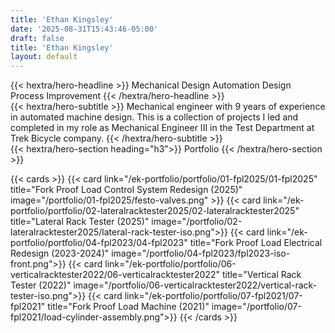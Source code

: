 ```yaml
---
title: 'Ethan Kingsley'
date: '2025-08-31T15:43:46-05:00'
draft: false
title: 'Ethan Kingsley'
layout: default
---
```


<div class="hx:mt-6 hx:mb-6">
{{< hextra/hero-headline >}}
	Mechanical Design 
	Automation Design
	Process Improvement
{{< /hextra/hero-headline >}}
</div>

<div class="hx:mb-12">
{{< hextra/hero-subtitle >}}
  Mechanical engineer with 9 years of experience in automated machine design. This is a collection of projects I led and completed in my role as Mechanical Engineer III in the Test Department at Trek Bicycle company.
{{< /hextra/hero-subtitle >}}
</div>

<div class="hx:mt-6 hx:mb-6">
{{< hextra/hero-section heading="h3">}}
	Portfolio
{{< /hextra/hero-section >}}
</div>

{{< cards >}}
	{{< card link="/ek-portfolio/portfolio/01-fpl2025/01-fpl2025" title="Fork Proof Load Control System Redesign (2025)" image="/portfolio/01-fpl2025/festo-valves.png" >}}
	{{< card link="/ek-portfolio/portfolio/02-lateralracktester2025/02-lateralracktester2025" title="Lateral Rack Tester (2025)" image="/portfolio/02-lateralracktester2025/lateral-rack-tester-iso.png">}}
	{{< card link="/ek-portfolio/portfolio/04-fpl2023/04-fpl2023" title="Fork Proof Load Electrical Redesign (2023-2024)" image="/portfolio/04-fpl2023/fpl2023-iso-front.png">}}
	{{< card link="/ek-portfolio/portfolio/06-verticalracktester2022/06-verticalracktester2022" title="Vertical Rack Tester (2022)" image="/portfolio/06-verticalracktester2022/vertical-rack-tester-iso.png">}}
	{{< card link="/ek-portfolio/portfolio/07-fpl2021/07-fpl2021" title="Fork Proof Load Machine (2021)" image="/portfolio/07-fpl2021/load-cylinder-assembly.png">}}
{{< /cards >}}
